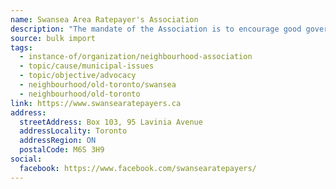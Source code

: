 ```yaml
---
name: Swansea Area Ratepayer's Association
description: "The mandate of the Association is to encourage good government, improve living conditions in the Swansea Area, and promote and express the interests of area residents. Founded in 1929, SARA is one of the oldest neighbourhood residents' groups in the City of Toronto."
source: bulk import
tags:
  - instance-of/organization/neighbourhood-association
  - topic/cause/municipal-issues
  - topic/objective/advocacy
  - neighbourhood/old-toronto/swansea
  - neighbourhood/old-toronto
link: https://www.swansearatepayers.ca
address:
  streetAddress: Box 103, 95 Lavinia Avenue
  addressLocality: Toronto
  addressRegion: ON
  postalCode: M6S 3H9
social:
  facebook: https://www.facebook.com/swansearatepayers/
---
```


<!-- Community added via bulk import -->
